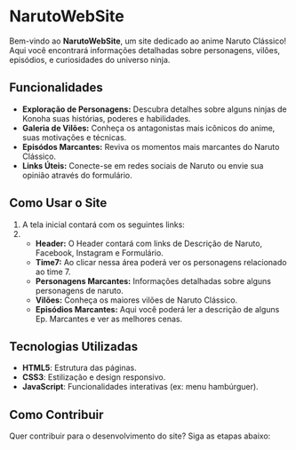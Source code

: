 # NarutoWebSite

Bem-vindo ao **NarutoWebSite**, um site dedicado ao anime Naruto Clássico! Aqui você encontrará informações detalhadas sobre personagens, vilões, episódios, e curiosidades do universo ninja.

## Funcionalidades

- **Exploração de Personagens:** Descubra detalhes sobre alguns ninjas de Konoha suas histórias, poderes e habilidades.
- **Galeria de Vilões:** Conheça os antagonistas mais icônicos do anime, suas motivações e técnicas.
- **Episódos Marcantes:** Reviva os momentos mais marcantes do Naruto Clássico.
- **Links Úteis:** Conecte-se em redes sociais de Naruto ou envie sua opinião através do formulário.

## Como Usar o Site

1. A tela inicial contará com os seguintes links:
2. - **Header:**  O Header contará com links de Descrição de Naruto, Facebook, Instagram e Formulário.
   - **Time7:** Ao clicar nessa área poderá ver os personagens relacionado ao time 7.
   - **Personagens Marcantes:** Informações detalhadas sobre alguns personagens de naruto.
   - **Vilões:** Conheça os maiores vilões de Naruto Clássico.
   - **Episódios Marcantes:** Aqui você poderá ler a descrição de alguns Ep. Marcantes e ver as melhores cenas.
   

## Tecnologias Utilizadas

- **HTML5**: Estrutura das páginas.
- **CSS3**: Estilização e design responsivo.
- **JavaScript**: Funcionalidades interativas (ex: menu hambúrguer).

## Como Contribuir

Quer contribuir para o desenvolvimento do site? Siga as etapas abaixo:

